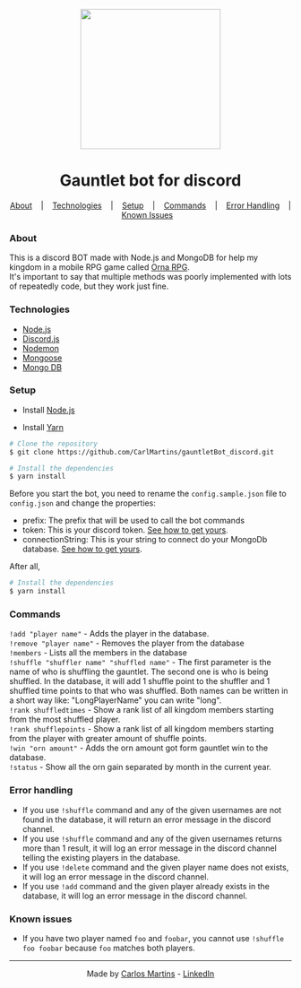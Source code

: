 <p align="center">
  <img src="https://orna.guide/static/orna/img/shops/dungeon.png" width="250"><br>
</p>

<h1 align="center">Gauntlet bot for discord</h1>

<p align="center">
  <a href=#about>About</a> &nbsp;&nbsp;&nbsp;|&nbsp;&nbsp;&nbsp;
  <a href=#technologies>Technologies</a> &nbsp;&nbsp;&nbsp;|&nbsp;&nbsp;&nbsp;
  <a href=#setup>Setup</a> &nbsp;&nbsp;&nbsp;|&nbsp;&nbsp;&nbsp;
  <a href=#commands>Commands</a> &nbsp;&nbsp;&nbsp;|&nbsp;&nbsp;&nbsp;
  <a href=#error-handling>Error Handling</a> &nbsp;&nbsp;&nbsp;|&nbsp;&nbsp;&nbsp;
  <a href=#known-issues>Known Issues</a> &nbsp;&nbsp;&nbsp;&nbsp;&nbsp;&nbsp;
</p>


### About
This is a discord BOT made with Node.js and MongoDB for help my kingdom in a mobile RPG game called [Orna RPG](https://play.google.com/store/apps/details?id=playorna.com.orna). <br>
It's important to say that multiple methods was poorly implemented with lots of repeatedly code, but they work just fine.

### Technologies
- [Node.js](https://nodejs.org/en/)
- [Discord.js](https://discord.js.org/#/)
- [Nodemon](https://www.npmjs.com/package/nodemon)
- [Mongoose](https://mongoosejs.com/)
- [Mongo DB](https://www.mongodb.com/pt-br)

### Setup

- Install [Node.js](https://nodejs.org/en/)

- Install [Yarn](https://classic.yarnpkg.com/lang/en/)

```bash
# Clone the repository
$ git clone https://github.com/CarlMartins/gauntletBot_discord.git

# Install the dependencies
$ yarn install
```

Before you start the bot, you need to rename the ``config.sample.json`` file to ``config.json`` and change the properties:
 - prefix: The prefix that will be used to call the bot commands
 - token: This is your discord token. [See how to get yours](https://discordjs.guide/preparations/setting-up-a-bot-application.html#your-token).
 - connectionString: This is your string to connect do your MongoDb database. [See how to get yours](https://docs.mongodb.com/guides/server/drivers/).

After all,
```bash
# Install the dependencies
$ yarn install
```

### Commands
```!add "player name"``` - Adds the player in the database. <br>
```!remove "player name"``` - Removes the player from the database <br>
```!members``` - Lists all the members in the database <br>
```!shuffle "shuffler name" "shuffled name"``` - The first parameter is the name of who is shuffling the gauntlet. The second one is who is being shuffled. In the database, it will add 1 shuffle point to the shuffler and 1 shuffled time points to that who was shuffled. Both names can be written in a short way like: "LongPlayerName" you can write "long".<br>
```!rank shuffledtimes``` - Show a rank list of all kingdom members starting from the most shuffled player. <br>
```!rank shufflepoints``` - Show a rank list of all kingdom members starting from the player with greater amount of shuffle points. <br>
```!win "orn amount"``` - Adds the orn amount got form gauntlet win to the database. <br>
```!status``` - Show all the orn gain separated by month in the current year. <br>


### Error handling
  - If you use ``!shuffle`` command and any of the given usernames are not found in the database, it will return an error message in the discord channel.
  - If you use ``!shuffle`` command and any of the given usernames returns more than 1 result, it will log an error message in the discord channel telling the existing players in the database.
  - If you use ``!delete`` command and the given player name does not exists, it will log an error message in the discord channel.
  - If you use ``!add`` command and the given player already exists in the database, it will log an error message in the discord channel.

### Known issues
  - If you have two player named ``foo`` and ``foobar``, you cannot use ``!shuffle foo foobar`` because ``foo`` matches both players.

<hr>

<p align="center">
    Made by
    <a href="https://github.com/CarlMartins">Carlos Martins</a>
    -
    <a href="https://www.linkedin.com/in/carlos-alberto-lemos-martins-oliveira-189b291b5/">LinkedIn</a>
</p>
